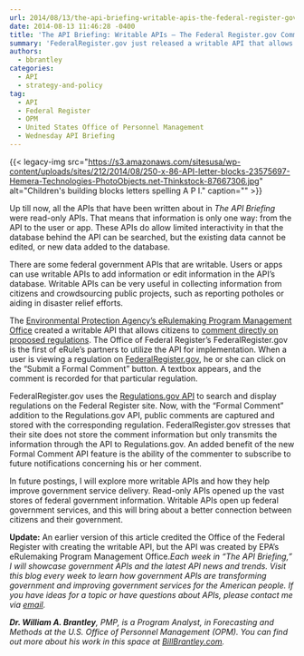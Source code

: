 ```yaml
---
url: 2014/08/13/the-api-briefing-writable-apis-the-federal-register-gov-commenting-feature.md
date: 2014-08-13 11:46:28 -0400
title: 'The API Briefing: Writable APIs – The Federal Register.gov Commenting Feature'
summary: 'FederalRegister.gov just released a writable API that allows citizens to comment directly on proposed regulations. When a user is viewing a regulation on FederalRegister.gov, he or she can click on the &ldquo;Submit a Formal Comment&rdquo; button. A textbox appears, and the comment is recorded for that particular regulation.'
authors:
  - bbrantley
categories:
  - API
  - strategy-and-policy
tag:
  - API
  - Federal Register
  - OPM
  - United States Office of Personnel Management
  - Wednesday API Briefing
---
```


{{< legacy-img src="https://s3.amazonaws.com/sitesusa/wp-content/uploads/sites/212/2014/08/250-x-86-API-letter-blocks-23575697-Hemera-Technologies-PhotoObjects.net-Thinkstock-87667306.jpg" alt="Children's building blocks letters spelling A P I." caption="" >}} 

Up till now, all the APIs that have been written about in _The API Briefing_ were read-only APIs. That means that information is only one way: from the API to the user or app. These APIs do allow limited interactivity in that the database behind the API can be searched, but the existing data cannot be edited, or new data added to the database.

There are some federal government APIs that are writable. Users or apps can use writable APIs to add information or edit information in the API’s database. Writable APIs can be very useful in collecting information from citizens and crowdsourcing public projects, such as reporting potholes or aiding in disaster relief efforts.

The [Environmental Protection Agency&#8217;s eRulemaking Program Management Office](http://www.fdms.gov/fdms-web-agency/component/loginInfo?page=about) created a writable API that allows citizens to <a href="https://www.federalregister.gov/blog/2014/07/new-submit-a-formal-comment-feature" target="_blank">comment directly on proposed regulations</a>. The Office of Federal Register&#8217;s FederalRegister.gov is the first of eRule&#8217;s partners to utilize the API for implementation. When a user is viewing a regulation on <a href="https://www.federalregister.gov" target="_blank">FederalRegister.gov</a>, he or she can click on the “Submit a Formal Comment” button. A textbox appears, and the comment is recorded for that particular regulation.

FederalRegister.gov uses the <a href="http://www.regulations.gov/#!home" target="_blank">Regulations.gov API</a> to search and display regulations on the Federal Register site. Now, with the “Formal Comment” addition to the Regulations.gov API, public comments are captured and stored with the corresponding regulation. FederalRegister.gov stresses that their site does not store the comment information but only transmits the information through the API to Regulations.gov. An added benefit of the new Formal Comment API feature is the ability of the commenter to subscribe to future notifications concerning his or her comment.

In future postings, I will explore more writable APIs and how they help improve government service delivery. Read-only APIs opened up the vast stores of federal government information. Writable APIs open up federal government services, and this will bring about a better connection between citizens and their government.

**Update:** An earlier version of this article credited the Office of the Federal Register with creating the writable API, but the API was created by EPA&#8217;s eRulemaking Program Management Office._Each week in “The API Briefing,” I will showcase government APIs and the latest API news and trends. Visit this blog every week to learn how government APIs are transforming government and improving government services for the American people. If you have ideas for a topic or have questions about APIs, please contact me via_ [_email_](mailto:William.Brantley@opm.gov)_._

**_Dr. William A. Brantley_**_, PMP, is a Program Analyst, in Forecasting and Methods at the U.S. Office of Personnel Management (OPM). You can find out more about his work in this space at_ [_BillBrantley.com_](http://billbrantley.com/)_._
